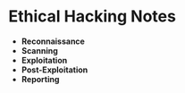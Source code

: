
# Ethical Hacking Notes

* **Reconnaissance**
* **Scanning**
* **Exploitation**
* **Post-Exploitation**
* **Reporting**
